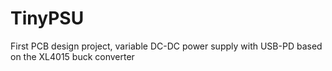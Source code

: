 # TinyPSU
First PCB design project, variable DC-DC power supply with USB-PD based on the XL4015 buck converter 
